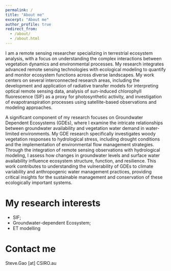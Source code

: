 ```yaml
---
permalink: /
title: "About me"
excerpt: "About me"
author_profile: true
redirect_from: 
  - /about/
  - /about.html
---
```


I am a remote sensing researcher specializing in terrestrial ecosystem analysis, with a focus on understanding the complex interactions between vegetation dynamics and environmental processes. My research integrates advanced remote sensing technologies with ecological modeling to quantify and monitor ecosystem functions across diverse landscapes. My work centers on several interconnected research areas, including the development and application of radiative transfer models for interpreting optical remote sensing data, analysis of sun-induced chlorophyll fluorescence (SIF) as a proxy for photosynthetic activity, and investigation of evapotranspiration processes using satellite-based observations and modeling approaches.

A significant component of my research focuses on Groundwater Dependent Ecosystems (GDEs), where I examine the intricate relationships between groundwater availability and vegetation water demand in water-limited environments. My GDE research specifically investigates woody  vegetation responses to hydrological stress, including drought conditions and the implementation of environmental flow management strategies. Through the integration of remote sensing observations with hydrological modeling, I assess how changes in groundwater levels and surface water availability influence ecosystem structure, function, and resilience. This work contributes to understanding the vulnerability of GDEs to climate variability and anthropogenic water management practices, providing critical insights for the sustainable management and conservation of these ecologically important systems.

# My research interests
* SIF;
* Groundwater-dependent Ecosystem;
* ET modelling

# Contact me
Steve.Gao [at] CSIRO.au

